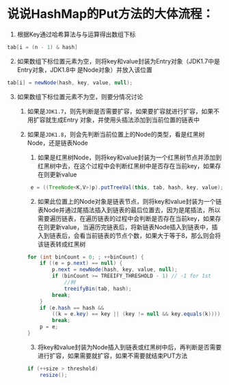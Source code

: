 # 说说HashMap的Put方法的大体流程： 

1. 根据Key通过哈希算法与与运算得出数组下标 

```java
tab[i = (n - 1) & hash]
```

2. 如果数组下标位置元素为空，则将key和value封装为Entry对象（JDK1.7中是Entry对象，JDK1.8中 是Node对象）并放⼊该位置 

```java
tab[i] = newNode(hash, key, value, null);
```

3. 如果数组下标位置元素不为空，则要分情况讨论 

   1. 如果是`JDK1.7`，则先判断是否需要扩容，如果要扩容就进⾏扩容，如果不⽤扩容就⽣成Entry 对象，并使⽤头插法添加到当前位置的链表中 

   2. 如果是`JDK1.8`，则会先判断当前位置上的Node的类型，看是红⿊树Node，还是链表Node 

      1. 如果是红⿊树Node，则将key和value封装为⼀个红⿊树节点并添加到红⿊树中去，在这个过程中会判断红⿊树中是否存在当前key，如果存在则更新value 

      ```java
       e = ((TreeNode<K,V>)p).putTreeVal(this, tab, hash, key, value);
      ```

      2. 如果此位置上的Node对象是链表节点，则将key和value封装为⼀个链表Node并通过尾插法插⼊到链表的最后位置去，因为是尾插法，所以需要遍历链表，在遍历链表的过程中会判断是否存在当前key，如果存在则更新value，当遍历完链表后，将新链表Node插⼊到链表中，插⼊到链表后，会看当前链表的节点个数，如果⼤于等于8，那么则会将该链表转成红⿊树 

      ```java
      for (int binCount = 0; ; ++binCount) {
          if ((e = p.next) == null) {
              p.next = newNode(hash, key, value, null);
              if (binCount >= TREEIFY_THRESHOLD - 1) // -1 for 1st
                  //树
                  treeifyBin(tab, hash);
              break;
          }
          if (e.hash == hash &&
              ((k = e.key) == key || (key != null && key.equals(k))))
              break;
          p = e;
      }
      ```

      

      3. 将key和value封装为Node插⼊到链表或红⿊树中后，再判断是否需要进⾏扩容，如果需要就扩容，如果不需要就结束PUT⽅法

      ```java
      if (++size > threshold)
          resize();
      ```

      